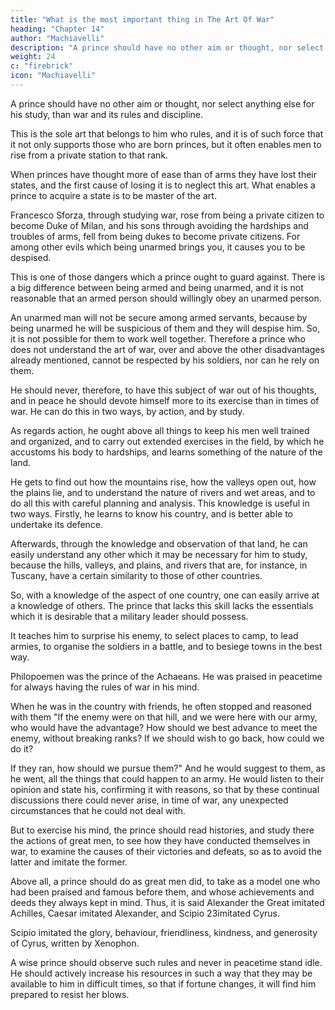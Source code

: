 ```yaml
---
title: "What is the most important thing in The Art Of War"
heading: "Chapter 14"
author: "Machiavelli"
description: "A prince should have no other aim or thought, nor select anything else for his study, than war and its rules and discipline"
weight: 24
c: "firebrick"
icon: "Machiavelli"
---
```





A prince should have no other aim or thought, nor select anything else for his study, than war and its rules and discipline. 

This is the sole art that belongs to him who rules, and it is of such force that it not
only supports those who are born princes, but it often enables men to rise from a private station to that rank. 

When princes have thought more of ease than of arms they have lost their states, and the first cause of losing it is to neglect this art. What enables a prince to acquire a state is to be master of the art. 

Francesco Sforza, through studying war, rose from being a private citizen to become Duke of
Milan, and his sons through avoiding the hardships and troubles of arms, fell from being dukes to become private citizens. For among other evils which being unarmed brings you, it causes you to be despised.

This is one of those dangers which a prince ought to guard against. There is a big difference between being armed and being unarmed, and it is not reasonable that an armed person should willingly obey an unarmed person. 

An unarmed man will not be secure among armed servants, because by being unarmed he will be suspicious of them and they will despise him. So, it is not possible for them to work well together. Therefore a prince who does not understand the art of war, over and above the other
disadvantages already mentioned, cannot be respected by his soldiers, nor can he rely on them. 

He should never, therefore, to have this subject of war out of his thoughts, and in peace he should devote himself more to its exercise than in times of war. He can do this in two ways, by action, and by study.

As regards action, he ought above all things to keep his men well trained and organized, and to carry out extended exercises in the field, by which he accustoms his body to hardships, and learns something of the nature of the land. 

He gets to find out how the mountains rise, how the valleys open out, how the plains lie, and to understand the nature of rivers and wet areas, and to do all this with careful planning and analysis. This knowledge is useful in two ways. Firstly, he learns to know his country, and is better able to undertake its defence. 

Afterwards, through the knowledge and observation of that land, he can easily understand any other which it may be necessary for him to study, because the hills, valleys, and plains, and rivers that are, for instance, in Tuscany, have a certain similarity to those of other countries.

So, with a knowledge of the aspect of one country, one can easily arrive at a knowledge of others. The prince that lacks this skill lacks the essentials which it is desirable that a military leader should possess. 

It teaches him to surprise his enemy, to select places to camp, to lead armies, to organise the soldiers in a battle, and to besiege towns in the best way.

Philopoemen was the prince of the Achaeans. He was praised in peacetime for always having the rules of war in his mind. 

When he was in the country with friends, he often stopped and reasoned with them "If the enemy were on that hill, and we were here with our army, who would have the advantage? How should we best advance to meet the enemy, without breaking ranks? If we should wish to go back, how could we do it? 

If they ran, how should we pursue them?" And he would suggest to them, as he went, all the things that could happen to an army. He would listen to their opinion and state his, confirming it with reasons, so that by these continual discussions there could never arise, in time of war, any unexpected circumstances that he could not deal with.

But to exercise his mind, the prince should read histories, and study there the actions of great men, to see how they have conducted themselves in war, to examine the causes of their victories and defeats, so as to avoid the latter and imitate the former. 

Above all, a prince should do as great men did, to take as a model one who had been praised and famous before them, and whose achievements and deeds they always kept in mind. Thus, it is said Alexander the Great imitated Achilles, Caesar imitated Alexander, and Scipio 23imitated Cyrus. 

Scipio imitated the glory, behaviour, friendliness, kindness, and generosity of Cyrus, written by Xenophon. 

A wise prince should observe such rules and never in peacetime stand idle. He should actively increase his resources in such a way that they may be available to him in difficult times, so that if fortune changes, it will find him prepared to resist her blows.
